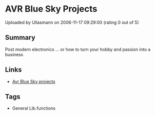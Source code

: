 # AVR Blue Sky Projects

Uploaded by Ullasmann on 2006-11-17 09:29:00 (rating 0 out of 5)

## Summary

 Post modern electronics ... or how to turn your hobby and passion into a business

## Links

- [Avr Blue Sky projects](http://www.ullasmann.eu)

## Tags

- General Lib.functions
